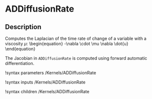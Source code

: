 # ADDiffusionRate

## Description

Computes the Laplacian of the time rate of change of a variable with a viscosity $\mu$:
\begin{equation}
-\nabla \cdot \mu \nabla \dot{u}
\end{equation}

The Jacobian in `ADDiffusionRate` is computed using forward automatic
differentiation.

!syntax parameters /Kernels/ADDiffusionRate

!syntax inputs /Kernels/ADDiffusionRate

!syntax children /Kernels/ADDiffusionRate
